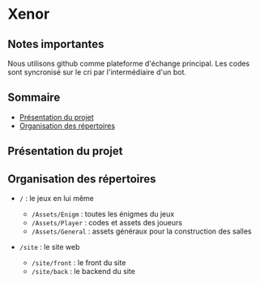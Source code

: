 # Xenor

## Notes importantes

Nous utilisons github comme plateforme d'échange principal. Les codes sont syncronisé sur le cri par l'intermédiaire d'un bot.

## Sommaire
- [Présentation du projet](#project_presentation)
- [Organisation des répertoires](#file_organization)

## Présentation du projet


## Organisation des répertoires<a id="file_organization"></a>

* ``/`` : le jeux en lui même
    * ``/Assets/Enigm`` : toutes les énigmes du jeux
    * ``/Assets/Player`` : codes et assets des joueurs
    * ``/Assets/General`` : assets généraux pour la construction des salles

* ``/site`` : le site web
    * ``/site/front`` : le front du site
    * ``/site/back`` : le backend du site


